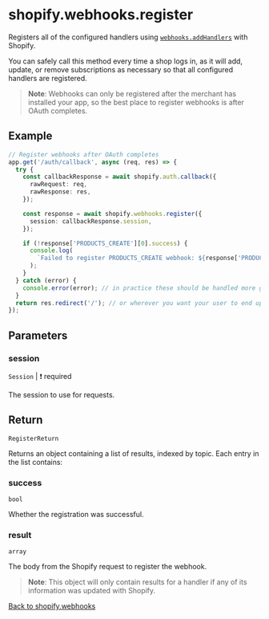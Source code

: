 # shopify.webhooks.register

Registers all of the configured handlers using [`webhooks.addHandlers`](./addHandlers.md) with Shopify.

You can safely call this method every time a shop logs in, as it will add, update, or remove subscriptions as necessary so that all configured handlers are registered.

> **Note**: Webhooks can only be registered after the merchant has installed your app, so the best place to register webhooks is after OAuth completes.

## Example

```ts
// Register webhooks after OAuth completes
app.get('/auth/callback', async (req, res) => {
  try {
    const callbackResponse = await shopify.auth.callback({
      rawRequest: req,
      rawResponse: res,
    });

    const response = await shopify.webhooks.register({
      session: callbackResponse.session,
    });

    if (!response['PRODUCTS_CREATE'][0].success) {
      console.log(
        `Failed to register PRODUCTS_CREATE webhook: ${response['PRODUCTS_CREATE'][0].result}`,
      );
    }
  } catch (error) {
    console.error(error); // in practice these should be handled more gracefully
  }
  return res.redirect('/'); // or wherever you want your user to end up after OAuth completes
});
```

## Parameters

### session

`Session` | :exclamation: required

The session to use for requests.

## Return

`RegisterReturn`

Returns an object containing a list of results, indexed by topic. Each entry in the list contains:

### success

`bool`

Whether the registration was successful.

### result

`array`

The body from the Shopify request to register the webhook.

> **Note**: This object will only contain results for a handler if any of its information was updated with Shopify.

[Back to shopify.webhooks](./README.md)
